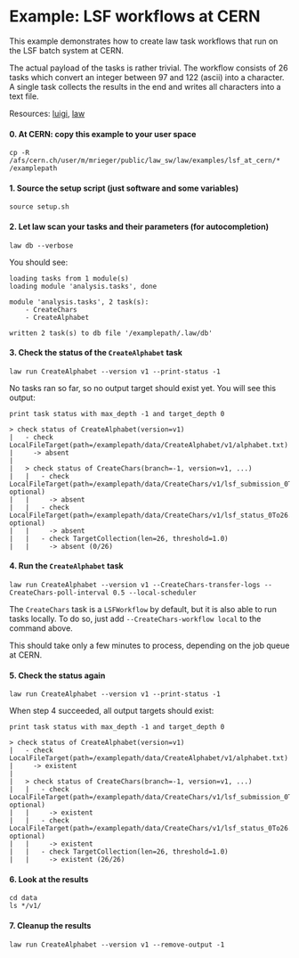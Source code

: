 # Example: LSF workflows at CERN

This example demonstrates how to create law task workflows that run on the LSF batch system at CERN.

The actual payload of the tasks is rather trivial. The workflow consists of 26 tasks which convert an integer between 97 and 122 (ascii) into a character. A single task collects the results in the end and writes all characters into a text file.

Resources: [luigi](http://luigi.readthedocs.io/en/stable), [law](http://law.readthedocs.io/en/latest)


#### 0. At CERN: copy this example to your user space

```shell
cp -R /afs/cern.ch/user/m/mrieger/public/law_sw/law/examples/lsf_at_cern/* /examplepath
```


#### 1. Source the setup script (just software and some variables)

```shell
source setup.sh
```


#### 2. Let law scan your tasks and their parameters (for autocompletion)

```shell
law db --verbose
```

You should see:

```shell
loading tasks from 1 module(s)
loading module 'analysis.tasks', done

module 'analysis.tasks', 2 task(s):
    - CreateChars
    - CreateAlphabet

written 2 task(s) to db file '/examplepath/.law/db'
```


#### 3. Check the status of the `CreateAlphabet` task

```shell
law run CreateAlphabet --version v1 --print-status -1
```

No tasks ran so far, so no output target should exist yet. You will see this output:

```shell
print task status with max_depth -1 and target_depth 0

> check status of CreateAlphabet(version=v1)
|   - check LocalFileTarget(path=/examplepath/data/CreateAlphabet/v1/alphabet.txt)
|     -> absent
|
|   > check status of CreateChars(branch=-1, version=v1, ...)
|   |   - check LocalFileTarget(path=/examplepath/data/CreateChars/v1/lsf_submission_0To26.json, optional)
|   |     -> absent
|   |   - check LocalFileTarget(path=/examplepath/data/CreateChars/v1/lsf_status_0To26.json, optional)
|   |     -> absent
|   |   - check TargetCollection(len=26, threshold=1.0)
|   |     -> absent (0/26)
```


#### 4. Run the `CreateAlphabet` task


```shell
law run CreateAlphabet --version v1 --CreateChars-transfer-logs --CreateChars-poll-interval 0.5 --local-scheduler
```

The ``CreateChars`` task is a ``LSFWorkflow`` by default, but it is also able to run tasks locally. To do so, just add ``--CreateChars-workflow local`` to the command above.

This should take only a few minutes to process, depending on the job queue at CERN.


#### 5. Check the status again

```shell
law run CreateAlphabet --version v1 --print-status -1
```

When step 4 succeeded, all output targets should exist:

```shell
print task status with max_depth -1 and target_depth 0

> check status of CreateAlphabet(version=v1)
|   - check LocalFileTarget(path=/examplepath/data/CreateAlphabet/v1/alphabet.txt)
|     -> existent
|
|   > check status of CreateChars(branch=-1, version=v1, ...)
|   |   - check LocalFileTarget(path=/examplepath/data/CreateChars/v1/lsf_submission_0To26.json, optional)
|   |     -> existent
|   |   - check LocalFileTarget(path=/examplepath/data/CreateChars/v1/lsf_status_0To26.json, optional)
|   |     -> existent
|   |   - check TargetCollection(len=26, threshold=1.0)
|   |     -> existent (26/26)
```


#### 6. Look at the results

```shell
cd data
ls */v1/
```


#### 7. Cleanup the results

```shell
law run CreateAlphabet --version v1 --remove-output -1
```

